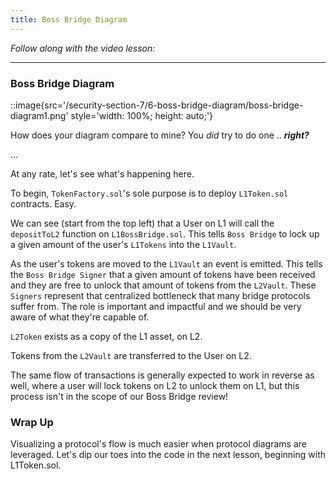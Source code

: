 ```yaml
---
title: Boss Bridge Diagram
---
```


_Follow along with the video lesson:_

---

### Boss Bridge Diagram

::image{src='/security-section-7/6-boss-bridge-diagram/boss-bridge-diagram1.png' style='width: 100%; height: auto;'}

How does your diagram compare to mine? You _did_ try to do one .. **_right?_**

...

At any rate, let's see what's happening here.

To begin, `TokenFactory.sol`'s sole purpose is to deploy `L1Token.sol` contracts. Easy.

We can see (start from the top left) that a User on L1 will call the `depositToL2` function on `L1BossBridge.sol`. This tells `Boss Bridge` to lock up a given amount of the user's `L1Tokens` into the `L1Vault`.

As the user's tokens are moved to the `L1Vault` an event is emitted. This tells the `Boss Bridge Signer` that a given amount of tokens have been received and they are free to unlock that amount of tokens from the `L2Vault`. These `Signers` represent that centralized bottleneck that many bridge protocols suffer from. The role is important and impactful and we should be very aware of what they're capable of.

`L2Token` exists as a copy of the L1 asset, on L2.

Tokens from the `L2Vault` are transferred to the User on L2.

The same flow of transactions is generally expected to work in reverse as well, where a user will lock tokens on L2 to unlock them on L1, but this process isn't in the scope of our Boss Bridge review!

### Wrap Up

Visualizing a protocol's flow is much easier when protocol diagrams are leveraged. Let's dip our toes into the code in the next lesson, beginning with L1Token.sol.
